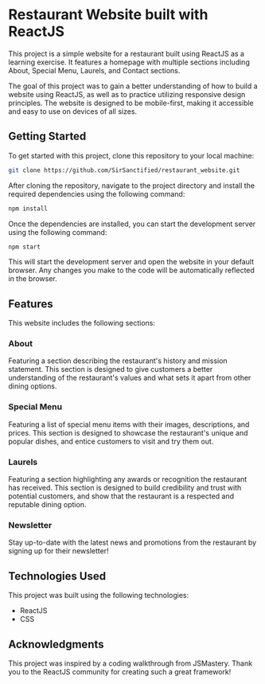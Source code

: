 # Restaurant Website built with ReactJS

This project is a simple website for a restaurant built using ReactJS as a learning exercise. It features a homepage with multiple sections including About, Special Menu, Laurels, and Contact sections.

The goal of this project was to gain a better understanding of how to build a website using ReactJS, as well as to practice utilizing responsive design principles. The website is designed to be mobile-first, making it accessible and easy to use on devices of all sizes.

## Getting Started

To get started with this project, clone this repository to your local machine:

```sh
git clone https://github.com/SirSanctified/restaurant_website.git
```

After cloning the repository, navigate to the project directory and install the required dependencies using the following command:

```sh
npm install
```

Once the dependencies are installed, you can start the development server using the following command:

```sh
npm start
```

This will start the development server and open the website in your default browser. Any changes you make to the code will be automatically reflected in the browser.

## Features

This website includes the following sections:

### About

Featuring a section describing the restaurant's history and mission statement. This section is designed to give customers a better understanding of the restaurant's values and what sets it apart from other dining options.

### Special Menu

Featuring a list of special menu items with their images, descriptions, and prices. This section is designed to showcase the restaurant's unique and popular dishes, and entice customers to visit and try them out.

### Laurels

Featuring a section highlighting any awards or recognition the restaurant has received. This section is designed to build credibility and trust with potential customers, and show that the restaurant is a respected and reputable dining option.

### Newsletter

Stay up-to-date with the latest news and promotions from the restaurant by signing up for their newsletter!

## Technologies Used

This project was built using the following technologies:

- ReactJS
- CSS

## Acknowledgments

This project was inspired by a coding walkthrough from JSMastery. Thank you to the ReactJS community for creating such a great framework!
